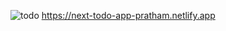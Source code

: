 ![todo](https://github.com/PrathamDev30/My-Todo-App/assets/126434987/9435497e-3160-4029-8c8b-ad59845547f4)
https://next-todo-app-pratham.netlify.app
